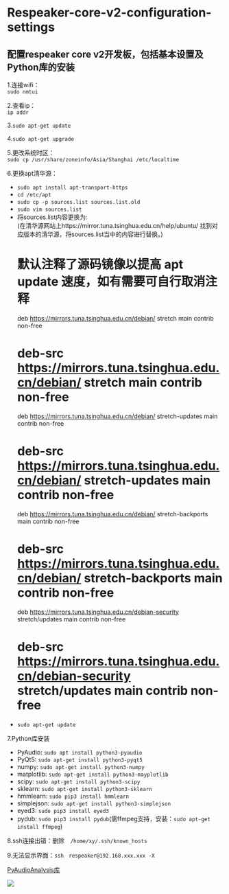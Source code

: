 # Respeaker-core-v2-configuration-settings
配置respeaker core v2开发板，包括基本设置及Python库的安装
----------------------------------------------------
1.连接wifi：<br>`sudo nmtui`

2.查看ip：<br>`ip addr`

3.`sudo apt-get update`

4.`sudo apt-get upgrade`

5.更改系统时区：<br>`sudo cp /usr/share/zoneinfo/Asia/Shanghai /etc/localtime`

6.更换apt清华源：<br>
  * `sudo apt install apt-transport-https`<br>
  * `cd /etc/apt`<br>
  * `sudo cp -p sources.list sources.list.old`<br>
  * `sudo vim sources.list`<br>
  * 将sources.list内容更换为:<br>
  (在清华源网站上https://mirror.tuna.tsinghua.edu.cn/help/ubuntu/ 找到对应版本的清华源，将sources.list当中的内容进行替换。)<br>
    # 默认注释了源码镜像以提高 apt update 速度，如有需要可自行取消注释<br>
    deb https://mirrors.tuna.tsinghua.edu.cn/debian/ stretch main contrib non-free<br>
    # deb-src https://mirrors.tuna.tsinghua.edu.cn/debian/ stretch main contrib non-free<br>
    deb https://mirrors.tuna.tsinghua.edu.cn/debian/ stretch-updates main contrib non-free<br>
    # deb-src https://mirrors.tuna.tsinghua.edu.cn/debian/ stretch-updates main contrib non-free<br>
    deb https://mirrors.tuna.tsinghua.edu.cn/debian/ stretch-backports main contrib non-free<br>
    # deb-src https://mirrors.tuna.tsinghua.edu.cn/debian/ stretch-backports main contrib non-free<br>
    deb https://mirrors.tuna.tsinghua.edu.cn/debian-security stretch/updates main contrib non-free<br>
    # deb-src https://mirrors.tuna.tsinghua.edu.cn/debian-security stretch/updates main contrib non-free<br>
  * `sudo apt-get update`<br>

7.Python库安装
  * PyAudio: `sudo apt install python3-pyaudio`<br>
  * PyQt5: `sudo apt-get install python3-pyqt5`<br>
  * numpy: `sudo apt-get install python3-numpy`<br>
  * matplotlib: `sudo apt-get install python3-mayplotlib`<br>
  * scipy: `sudo apt-get install python3-scipy`<br>
  * sklearn: `sudo apt-get install python3-sklearn`<br>
  * hmmlearn: `sudo pip3 install hmmlearn`<br>
  * simplejson: `sudo apt-get install python3-simplejson`<br>
  * eyed3: `sudo pip3 install eyed3`<br>
  * pydub: `sudo pip3 install pydub`(需ffmpeg支持，安装：`sudo apt-get install ffmpeg`) <br>
  
8.ssh连接出错：删除　`/home/xy/.ssh/known_hosts`

9.无法显示界面：`ssh　respeaker@192.168.xxx.xxx -X`

[PyAudioAnalysis库](https://github.com/tyiannak/pyAudioAnalysis)

![](https://timgsa.baidu.com/timg?image&quality=80&size=b9999_10000&sec=1544368789184&di=062d69406e794ae6d836b7ca387a6563&imgtype=0&src=http%3A%2F%2Fimgsrc.baidu.com%2Fforum%2Fw%3D580%2Fsign%3D3d21336dfb039245a1b5e107b795a4a8%2F277603d3d539b600c41cca17ee50352ac45cb7fd.jpg)  
